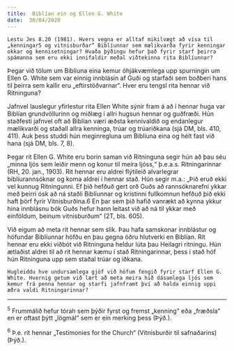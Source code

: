 ```yaml
---
title:  Biblían ein og Ellen G. White
date:  30/04/2020
---
```


`Lestu Jes 8.20 (1981). Hvers vegna er alltaf mikilvægt að vísa til „kenningar5 og vitnisburðar“ Biblíunnar sem mælikvarða fyrir kenningar okkar og kennisetningar? Hvaða þýðingu hefur það fyrir starf þeirra spámanna sem eru ekki innifaldir meðal viðtekinna rita Biblíunnar?`

Þegar við tölum um Biblíuna eina kemur óhjákvæmlega upp spurningin um Ellen G. White sem var einnig innblásin af Guði og starfaði sem boðberi hans til þeirra sem kallir eru „eftirstöðvarnar“. Hver eru tengsl rita hennar við Ritninguna?

Jafnvel lauslegur yfirlestur rita Ellen White sýnir fram á að í hennar huga var Biblían grundvöllurinn og miðlæg í allri hugsun hennar og guðfræði. Hún staðfesti jafnvel oft að Biblían væri æðsta kennivaldið og endanlegur mælikvarði og staðall allra kenninga, trúar og trúariðkana (sjá DM, bls. 410, 411). Auk þess studdi hún meginregluna um Biblíuna eina og hélt fast við hana (sjá DM, bls. 7, 8).

Þegar rit Ellen G. White eru borin saman við Ritninguna segir hún að þau séu „minna ljós sem leiðir menn og konur til meira ljóss,“ þ.e.a.s. Ritningarinnar (RH, 20. jan., 1903). Rit hennar eru aldrei flýtileið alvarlegrar biblíurannsóknar og koma aldrei í hennar stað. Hún segir m.a.: „Þið eruð ekki vel kunnug Ritningunni. Ef þið hefðuð gert orð Guðs að rannsóknarefni ykkar með þeirri ósk að ná staðli Biblíunnar og kristinni fullkomnun hefðuð þið ekki haft þörf fyrir Vitnisburðina.6 En þar sem þið hafið vanrækt að kynna ykkur hina innblásnu bók Guðs hefur hann leitast við að ná til ykkar með einföldum, beinum vitnisburðum“ (2T, bls. 605).

Við eigum að meta rit hennar sem slík. Þau hafa samskonar innblástur og höfundar Biblíunnar höfðu en þau gegna öðru hlutverki en Biblían. Rit hennar eru ekki viðbót við Ritninguna heldur lúta þau Heilagri ritningu. Hún ætlaðist aldrei til að rit hennar kæmu í stað Ritningarinnar, þess í stað hóf hún Ritninguna upp sem staðal trúar og iðkana.

`Hugleiddu hve undursamlega gjöf við höfum fengið fyrir starf Ellen G. White. Hvernig getum við lært að meta meira hið dásamlega ljós sem kemur frá penna hennar og starfi jafnframt því að halda einnig uppi æðra valdi Ritningarinnar?`

--- 

<sup>5</sup> Frummálið hefur tórah sem þýðir fyrst og fremst „kenning“ eða „fræðsla“ en er oftast þýtt „lögmál“ sem er ein merking þess (Þýð.).

<sup>6</sup> Þ.e. rit hennar „Testimonies for the Church“ (Vitnisburðir til safnaðarins) (Þýð.).